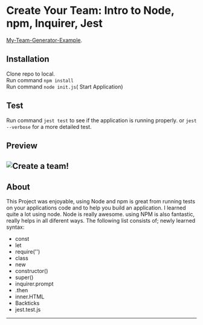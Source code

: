 # Create Your Team: Intro to Node, npm, Inquirer, Jest
[My-Team-Generator-Example](https://dillanthomas88.github.io/Generate-My-Team/).

## Installation 
Clone repo to local. <br>
Run command `npm install` <br>
Run command `node init.js`( Start Application) <br>
## Test
Run command `jest test` to see if the application is running properly. or `jest --verbose` for a more detailed test.
## Preview
![Create a team!](./assets/mp4/preview.gif)
---
## About
This Project was enjoyable, using Node and npm is great from running tests on your applications code and to help you build an application. I learned quite a lot using node. Node is really awesome. using NPM is also fantastic, really helps in all diferent ways.  The following list consists of; newly learned syntax:
- const
- let
- require('')
- class
- new
- constructor()
- super()
- inquirer.prompt
- .then
- inner.HTML
- Backticks
- jest.test.js

--- 
